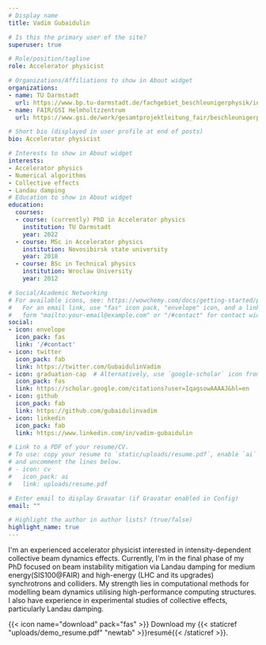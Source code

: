 ```yaml
---
# Display name
title: Vadim Gubaidulin

# Is this the primary user of the site?
superuser: true

# Role/position/tagline
role: Accelerator physicist

# Organizations/Affiliations to show in About widget
organizations:
- name: TU Darmstadt
  url: https://www.bp.tu-darmstadt.de/fachgebiet_beschleunigerphysik/index.de.jsp
- name: FAIR/GSI Helmholtzzentrum
  url: https://www.gsi.de/work/gesamtprojektleitung_fair/beschleunigerphysik

# Short bio (displayed in user profile at end of posts)
bio: Accelerator physicist

# Interests to show in About widget
interests:
- Accelerator physics
- Numerical algorithms
- Collective effects
- Landau damping
# Education to show in About widget
education:
  courses:
  - course: (currently) PhD in Accelerator physics
    institution: TU Darmstadt
    year: 2022
  - course: MSc in Accelerator physics
    institution: Novosibirsk state university
    year: 2018
  - course: BSc in Technical physics
    institution: Wroclaw University
    year: 2012

# Social/Academic Networking
# For available icons, see: https://wowchemy.com/docs/getting-started/page-builder/#icons
#   For an email link, use "fas" icon pack, "envelope" icon, and a link in the
#   form "mailto:your-email@example.com" or "/#contact" for contact widget.
social:
- icon: envelope
  icon_pack: fas
  link: '/#contact'
- icon: twitter
  icon_pack: fab
  link: https://twitter.com/GubaidulinVadim
- icon: graduation-cap  # Alternatively, use `google-scholar` icon from `ai` icon pack
  icon_pack: fas
  link: https://scholar.google.com/citations?user=IqagsowAAAAJ&hl=en
- icon: github
  icon_pack: fab
  link: https://github.com/gubaidulinvadim
- icon: linkedin
  icon_pack: fab
  link: https://www.linkedin.com/in/vadim-gubaidulin

# Link to a PDF of your resume/CV.
# To use: copy your resume to `static/uploads/resume.pdf`, enable `ai` icons in `params.toml`, 
# and uncomment the lines below.
# - icon: cv
#   icon_pack: ai
#   link: uploads/resume.pdf

# Enter email to display Gravatar (if Gravatar enabled in Config)
email: ""

# Highlight the author in author lists? (true/false)
highlight_name: true
---
```


I'm an experienced accelerator physicist interested in intensity-dependent collective beam dynamics effects. Currently, I'm in the final phase of my PhD focused on beam instability mitigation via Landau damping for medium energy(SIS100@FAIR) and high-energy (LHC and its upgrades) synchrotrons and colliders. My strength lies in computational methods for modelling beam dynamics utilising high-performance computing structures. I also have experience in experimental studies of collective effects, particularly Landau damping.

{{< icon name="download" pack="fas" >}} Download my {{< staticref "uploads/demo_resume.pdf" "newtab" >}}resumé{{< /staticref >}}.
